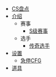 
* [CS盘点](README.md)
* [介绍](介绍/README.md)
  * 赛事
    * [S级赛事](介绍/Stier.md)
  * 选手
    * [传奇选手](介绍/Legends.md)
* [设置](设置/README.md)
  * [急停CFG](设置/QUICKSTOP.md)
* [道具](道具/README.md)